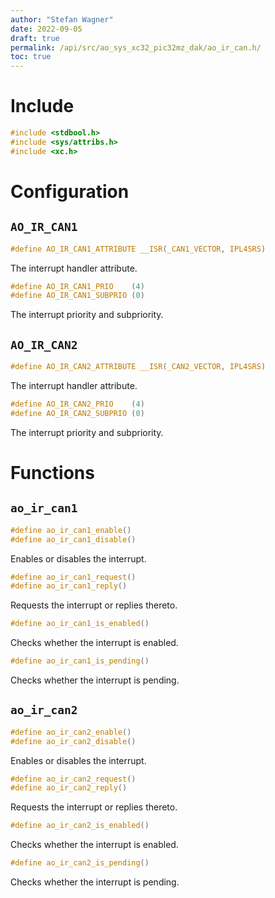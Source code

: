 ```yaml
---
author: "Stefan Wagner"
date: 2022-09-05
draft: true
permalink: /api/src/ao_sys_xc32_pic32mz_dak/ao_ir_can.h/
toc: true
---
```


# Include

```c
#include <stdbool.h>
#include <sys/attribs.h>
#include <xc.h>
```

# Configuration

## `AO_IR_CAN1`

```c
#define AO_IR_CAN1_ATTRIBUTE __ISR(_CAN1_VECTOR, IPL4SRS)
```

The interrupt handler attribute.

```c
#define AO_IR_CAN1_PRIO    (4)
#define AO_IR_CAN1_SUBPRIO (0)
```

The interrupt priority and subpriority.

## `AO_IR_CAN2`

```c
#define AO_IR_CAN2_ATTRIBUTE __ISR(_CAN2_VECTOR, IPL4SRS)
```

The interrupt handler attribute.

```c
#define AO_IR_CAN2_PRIO    (4)
#define AO_IR_CAN2_SUBPRIO (0)
```

The interrupt priority and subpriority.

# Functions

## `ao_ir_can1`

```c
#define ao_ir_can1_enable()
#define ao_ir_can1_disable()
```

Enables or disables the interrupt.

```c
#define ao_ir_can1_request()
#define ao_ir_can1_reply()
```

Requests the interrupt or replies thereto.

```c
#define ao_ir_can1_is_enabled()
```

Checks whether the interrupt is enabled.

```c
#define ao_ir_can1_is_pending()
```

Checks whether the interrupt is pending.

## `ao_ir_can2`

```c
#define ao_ir_can2_enable()
#define ao_ir_can2_disable()
```

Enables or disables the interrupt.

```c
#define ao_ir_can2_request()
#define ao_ir_can2_reply()
```

Requests the interrupt or replies thereto.

```c
#define ao_ir_can2_is_enabled()
```

Checks whether the interrupt is enabled.

```c
#define ao_ir_can2_is_pending()
```

Checks whether the interrupt is pending.
